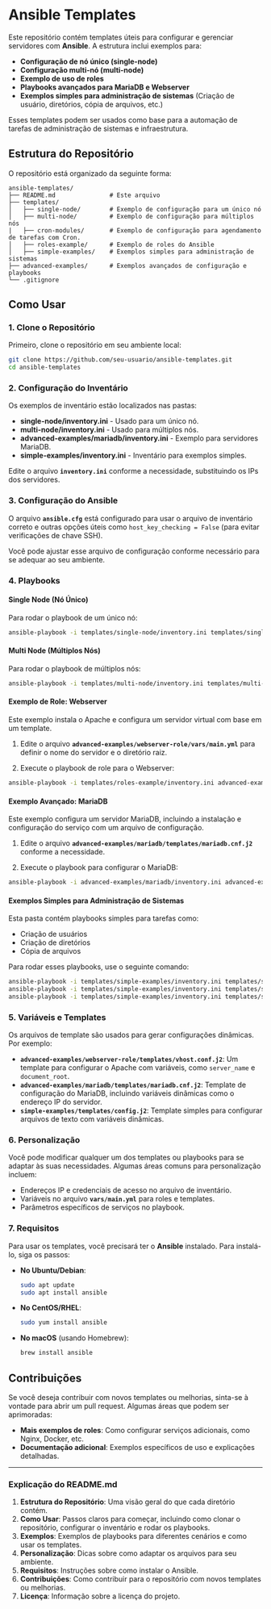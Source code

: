 ﻿# **Ansible Templates**

Este repositório contém templates úteis para configurar e gerenciar servidores com **Ansible**. A estrutura inclui exemplos para:

- **Configuração de nó único (single-node)**
- **Configuração multi-nó (multi-node)**
- **Exemplo de uso de roles**
- **Playbooks avançados para MariaDB e Webserver**
- **Exemplos simples para administração de sistemas** (Criação de usuário, diretórios, cópia de arquivos, etc.)

Esses templates podem ser usados como base para a automação de tarefas de administração de sistemas e infraestrutura.

## Estrutura do Repositório

O repositório está organizado da seguinte forma:

```
ansible-templates/
├── README.md               # Este arquivo
├── templates/
│   ├── single-node/        # Exemplo de configuração para um único nó
│   ├── multi-node/         # Exemplo de configuração para múltiplos nós
|   ├── cron-modules/       # Exemplo de configuração para agendamento de tarefas com Cron.
│   ├── roles-example/      # Exemplo de roles do Ansible
│   ├── simple-examples/    # Exemplos simples para administração de sistemas
├── advanced-examples/      # Exemplos avançados de configuração e playbooks
└── .gitignore
```

## Como Usar

### 1. **Clone o Repositório**

Primeiro, clone o repositório em seu ambiente local:

```bash
git clone https://github.com/seu-usuario/ansible-templates.git
cd ansible-templates
```

### 2. **Configuração do Inventário**

Os exemplos de inventário estão localizados nas pastas:

- **single-node/inventory.ini** - Usado para um único nó.
- **multi-node/inventory.ini** - Usado para múltiplos nós.
- **advanced-examples/mariadb/inventory.ini** - Exemplo para servidores MariaDB.
- **simple-examples/inventory.ini** - Inventário para exemplos simples.

Edite o arquivo **`inventory.ini`** conforme a necessidade, substituindo os IPs dos servidores.

### 3. **Configuração do Ansible**

O arquivo **`ansible.cfg`** está configurado para usar o arquivo de inventário correto e outras opções úteis como `host_key_checking = False` (para evitar verificações de chave SSH).

Você pode ajustar esse arquivo de configuração conforme necessário para se adequar ao seu ambiente.

### 4. **Playbooks**

#### **Single Node (Nó Único)**

Para rodar o playbook de um único nó:

```bash
ansible-playbook -i templates/single-node/inventory.ini templates/single-node/playbook.yml
```

#### **Multi Node (Múltiplos Nós)**

Para rodar o playbook de múltiplos nós:

```bash
ansible-playbook -i templates/multi-node/inventory.ini templates/multi-node/playbook.yml
```

#### **Exemplo de Role: Webserver**

Este exemplo instala o Apache e configura um servidor virtual com base em um template.

1. Edite o arquivo **`advanced-examples/webserver-role/vars/main.yml`** para definir o nome do servidor e o diretório raiz.

2. Execute o playbook de role para o Webserver:

```bash
ansible-playbook -i templates/roles-example/inventory.ini advanced-examples/webserver-role/tasks/main.yml
```

#### **Exemplo Avançado: MariaDB**

Este exemplo configura um servidor MariaDB, incluindo a instalação e configuração do serviço com um arquivo de configuração.

1. Edite o arquivo **`advanced-examples/mariadb/templates/mariadb.cnf.j2`** conforme a necessidade.

2. Execute o playbook para configurar o MariaDB:

```bash
ansible-playbook -i advanced-examples/mariadb/inventory.ini advanced-examples/mariadb/playbook.yml
```

#### **Exemplos Simples para Administração de Sistemas**

Esta pasta contém playbooks simples para tarefas como:

- Criação de usuários
- Criação de diretórios
- Cópia de arquivos

Para rodar esses playbooks, use o seguinte comando:

```bash
ansible-playbook -i templates/simple-examples/inventory.ini templates/simple-examples/create-user.yml
ansible-playbook -i templates/simple-examples/inventory.ini templates/simple-examples/create-directory.yml
ansible-playbook -i templates/simple-examples/inventory.ini templates/simple-examples/copy-file.yml
```

### 5. **Variáveis e Templates**

Os arquivos de template são usados para gerar configurações dinâmicas. Por exemplo:

- **`advanced-examples/webserver-role/templates/vhost.conf.j2`**: Um template para configurar o Apache com variáveis, como `server_name` e `document_root`.
- **`advanced-examples/mariadb/templates/mariadb.cnf.j2`**: Template de configuração do MariaDB, incluindo variáveis dinâmicas como o endereço IP do servidor.
- **`simple-examples/templates/config.j2`**: Template simples para configurar arquivos de texto com variáveis dinâmicas.

### 6. **Personalização**

Você pode modificar qualquer um dos templates ou playbooks para se adaptar às suas necessidades. Algumas áreas comuns para personalização incluem:

- Endereços IP e credenciais de acesso no arquivo de inventário.
- Variáveis no arquivo **`vars/main.yml`** para roles e templates.
- Parâmetros específicos de serviços no playbook.

### 7. **Requisitos**

Para usar os templates, você precisará ter o **Ansible** instalado. Para instalá-lo, siga os passos:

- **No Ubuntu/Debian**:

  ```bash
  sudo apt update
  sudo apt install ansible
  ```

- **No CentOS/RHEL**:

  ```bash
  sudo yum install ansible
  ```

- **No macOS** (usando Homebrew):

  ```bash
  brew install ansible
  ```

## Contribuições

Se você deseja contribuir com novos templates ou melhorias, sinta-se à vontade para abrir um pull request. Algumas áreas que podem ser aprimoradas:

- **Mais exemplos de roles**: Como configurar serviços adicionais, como Nginx, Docker, etc.
- **Documentação adicional**: Exemplos específicos de uso e explicações detalhadas.

---

### **Explicação do README.md**

1. **Estrutura do Repositório**: Uma visão geral do que cada diretório contém.
2. **Como Usar**: Passos claros para começar, incluindo como clonar o repositório, configurar o inventário e rodar os playbooks.
3. **Exemplos**: Exemplos de playbooks para diferentes cenários e como usar os templates.
4. **Personalização**: Dicas sobre como adaptar os arquivos para seu ambiente.
5. **Requisitos**: Instruções sobre como instalar o Ansible.
6. **Contribuições**: Como contribuir para o repositório com novos templates ou melhorias.
7. **Licença**: Informação sobre a licença do projeto.
